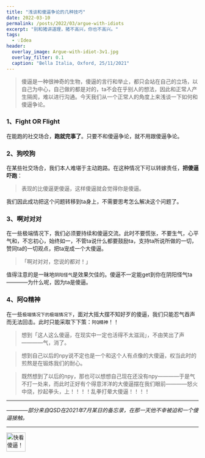 ```yaml
---
title: "浅谈和傻逼争论的几种技巧"
date: 2022-03-10
permalink: /posts/2022/03/argue-with-idiots
excerpt: "别和猪讲道理，猪不高兴，你也不高兴。"
tags:
  - 💡Idea
header:
  overlay_image: Argue-with-idiot-3v1.jpg
  overlay_filter: 0.1
  caption: "Bella Italia, Oxford, 25/11/2021"
---
```


> 傻逼是一种很神奇的生物，傻逼的言行和举止，都只会站在自己的立场，以自己为中心，自己做的都是对的，ta不会在乎别人的想法，因此和正常人产生隔阂，难以进行沟通。今天我们从一个正常人的角度上来浅谈一下如何和傻逼争论。

### 1、Fight OR Flight
在能跑的社交场合，**跑就完事了**。只要不和傻逼争论，就不用跟傻逼争论。

### 2、狗咬狗
在某些社交场合，我们本人难堪于主动跑路。在这种情况下可以转嫁责任，**把傻逼吓跑**：

> 表现的比傻逼更傻逼，这样傻逼就会觉得你是傻逼。  

我们因此成功把这个问题转移到ta身上，不需要思考怎么解决这个问题了。

### 3、啊对对对
在一些极端情况下，我们必须要持续和傻逼交流。此时不要慌张，不要生气，心平气和，不忘初心，始终如一，不管ta说什么都要鼓励ta，支持ta所说所做的一切，赞同ta的一切观点，把ta宠成一个大傻逼。

>「啊对对对，您说的都对！」

值得注意的是一昧地`阴阳怪气`是效果欠佳的。傻逼不一定能get到你在阴阳怪气ta————为什么呢，因为ta是傻逼。


### 4、阿Q精神
在一些`极端情况下的极端情况下`，面对大摇大摆不知好歹的傻逼，我们只能忍气吞声而无法回击。此时只能采取下下策：`阿Q精神`！！

> 想到「这人这么傻逼，在现实中一定也活得不太滋润」，不由笑出了声————气，消了。

> 想到自己以后的npy说不定也是一个和这个人有点像的大傻逼，权当此时的煎熬是在锻炼我们的耐心。

> 既然想到了以后的npy，那也可以想想自己现在还没有npy————于是气不打一处来，而此时正好有个得意洋洋的大傻逼摆在我们眼前————怒火中烧，抄起拳头，上！！！！乱拳打晕大傻逼！！！！


-----

*————部分来自QSD在2021年7月某日的备忘录，在那一天他不幸被迫和一个傻逼接触。*

------

<img src="https://cdn.mathpix.com/snip/images/yq1XedeSwuRvh9rj9RwWYOU2AMSNJC1FKu2R9j1zR8Y.original.fullsize.png" align="center" width=50px alt="快看傻逼！">